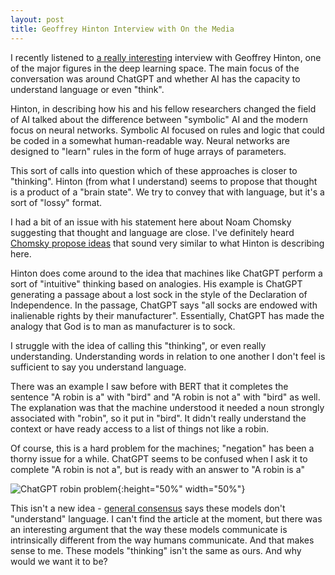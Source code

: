 ```yaml
---
layout: post
title: Geoffrey Hinton Interview with On the Media
---
```


I recently listened to [a really interesting](https://www.wnycstudios.org/podcasts/otm/segments/how-neural-networks-revolutionized-ai-on-the-media) interview with Geoffrey Hinton, one of the major figures in the deep learning space.  The main focus of the conversation was around ChatGPT and whether AI has the capacity to understand language or even "think".

Hinton, in describing how his and his fellow researchers changed the field of AI talked about the difference between "symbolic" AI and the modern focus on neural networks.  Symbolic AI focused on rules and logic that could be coded in a somewhat human-readable way.  Neural networks are designed to "learn" rules in the form of huge arrays of parameters.

This sort of calls into question which of these approaches is closer to "thinking".  Hinton (from what I understand) seems to propose that thought is a product of a "brain state".  We try to convey that with language, but it's a sort of "lossy" format.  

I had a bit of an issue with his statement here about Noam Chomsky suggesting that thought and language are close.  I've definitely heard [Chomsky propose ideas](https://www.youtube.com/watch?v=5YXXGHwmogU) that sound very similar to what Hinton is describing here.

Hinton does come around to the idea that machines like ChatGPT perform a sort of "intuitive" thinking based on analogies.  His example is ChatGPT generating a passage about a lost sock in the style of the Declaration of Independence.  In the passage, ChatGPT says "all socks are endowed with inalienable rights by their manufacturer".  Essentially, ChatGPT has made the analogy that God is to man as manufacturer is to sock.

I struggle with the idea of calling this "thinking", or even really understanding. Understanding words in relation to one another I don't feel is sufficient to say you understand language.  

There was an example I saw before with BERT that it completes the sentence "A robin is a" with "bird" and "A robin is not a" with "bird" as well.  The explanation was that the machine understood it needed a noun strongly associated with "robin", so it put in "bird".  It didn't really understand the context or have ready access to a list of things not like a robin.  

Of course, this is a hard problem for the machines; "negation" has been a thorny issue for a while.  ChatGPT seems to be confused when I ask it to complete "A robin is not a", but is ready with an answer to "A robin is a"

![ChatGPT robin problem]({{site.url}}/assets/chatgpt_robin.png){:height="50%" width="50%"}

This isn't a new idea - [general consensus](https://www.technologyreview.com/2020/07/20/1005454/openai-machine-learning-language-generator-gpt-3-nlp/) says these models don't "understand" language.  I can't find the article at the moment, but there was an interesting argument that the way these models communicate is intrinsically different from the way humans communicate.  And that makes sense to me.  These models "thinking" isn't the same as ours.  And why would we want it to be?  